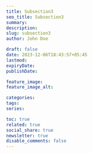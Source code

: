 ```yaml
---
title: Subsection3
seo_title: Subsection3
summary: 
description: 
slug: subsection3
author: John Doe

draft: false
date: 2023-12-06T18:43:57+05:45
lastmod: 
expiryDate: 
publishDate: 

feature_image: 
feature_image_alt: 

categories:
tags:
series:

toc: true
related: true
social_share: true
newsletter: true
disable_comments: false
---
```


